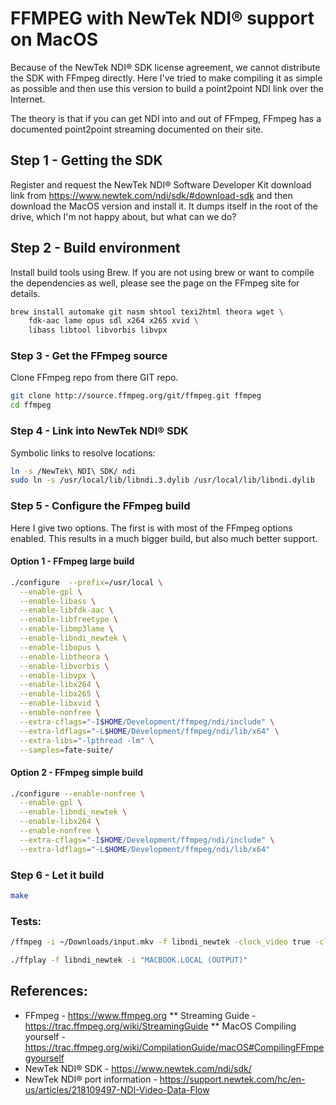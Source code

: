 # FFMPEG with NewTek NDI® support on MacOS

Because of the NewTek NDI® SDK license agreement, we cannot distribute the SDK with FFmpeg directly. Here I've tried to make compiling it as simple as possible and then use this version to build a point2point NDI link over the Internet.

The theory is that if you can get NDI into and out of FFmpeg, FFmpeg has a documented point2point streaming documented on their site.

## Step 1 - Getting the SDK

Register and request the NewTek NDI® Software Developer Kit download link from https://www.newtek.com/ndi/sdk/#download-sdk and then download the MacOS version and install it. It dumps itself in the root of the drive, which I'm not happy about, but what can we do?

## Step 2 - Build environment

Install build tools using Brew. If you are not using brew or want to compile the dependencies as well, please see the page on the FFmpeg site for details.

```bash
brew install automake git nasm shtool texi2html theora wget \
    fdk-aac lame opus sdl x264 x265 xvid \
    libass libtool libvorbis libvpx
```

### Step 3 - Get the FFmpeg source

Clone FFmpeg repo from there GIT repo.

```bash
git clone http://source.ffmpeg.org/git/ffmpeg.git ffmpeg
cd ffmpeg
```

### Step 4 - Link into NewTek NDI® SDK

Symbolic links to resolve locations:
```bash
ln -s /NewTek\ NDI\ SDK/ ndi
sudo ln -s /usr/local/lib/libndi.3.dylib /usr/local/lib/libndi.dylib
```

### Step 5 - Configure the FFmpeg build

Here I give two options. The first is with most of the FFmpeg options enabled. This results in a much bigger build, but also much better support.

#### Option 1 - FFmpeg large build

```bash
./configure  --prefix=/usr/local \
  --enable-gpl \
  --enable-libass \
  --enable-libfdk-aac \
  --enable-libfreetype \
  --enable-libmp3lame \
  --enable-libndi_newtek \
  --enable-libopus \
  --enable-libtheora \
  --enable-libvorbis \
  --enable-libvpx \
  --enable-libx264 \
  --enable-libx265 \
  --enable-libxvid \
  --enable-nonfree \
  --extra-cflags="-I$HOME/Development/ffmpeg/ndi/include" \
  --extra-ldflags="-L$HOME/Development/ffmpeg/ndi/lib/x64" \
  --extra-libs="-lpthread -lm" \
  --samples=fate-suite/
```

#### Option 2 - FFmpeg simple build

```bash
./configure --enable-nonfree \
  --enable-gpl \
  --enable-libndi_newtek \
  --enable-libx264 \
  --enable-nonfree \
  --extra-cflags="-I$HOME/Development/ffmpeg/ndi/include" \
  --extra-ldflags="-L$HOME/Development/ffmpeg/ndi/lib/x64"
```

### Step 6 - Let it build

```bash
make
```

### Tests:
```bash
/ffmpeg -i ~/Downloads/input.mkv -f libndi_newtek -clock_video true -clock_audio true -pix_fmt uyvy422 OUTPUT

./ffplay -f libndi_newtek -i "MACBOOK.LOCAL (OUTPUT)"
```

## References:
* FFmpeg - https://www.ffmpeg.org
** Streaming Guide - https://trac.ffmpeg.org/wiki/StreamingGuide
** MacOS Compiling yourself -  https://trac.ffmpeg.org/wiki/CompilationGuide/macOS#CompilingFFmpegyourself
* NewTek NDI® SDK - https://www.newtek.com/ndi/sdk/
* NewTek NDI® port information - https://support.newtek.com/hc/en-us/articles/218109497-NDI-Video-Data-Flow
